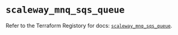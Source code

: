 # `scaleway_mnq_sqs_queue`

Refer to the Terraform Registory for docs: [`scaleway_mnq_sqs_queue`](https://registry.terraform.io/providers/scaleway/scaleway/2.31.0/docs/resources/mnq_sqs_queue).
